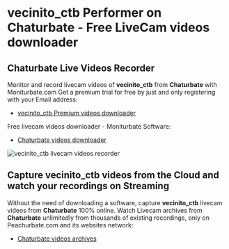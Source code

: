 # vecinito_ctb Performer on Chaturbate - Free LiveCam videos downloader

## Chaturbate Live Videos Recorder

Monitor and record livecam videos of **vecinito_ctb** from **Chaturbate** with Moniturbate.com
Get a premium trial for free by just and only registering with your Email address:
* [vecinito_ctb Premium videos downloader](https://moniturbate.com/request-demo-licence-key.html)

Free livecam videos downloader - Moniturbate Software:
* [Chaturbate videos downloader](https://moniturbate.com/moniturbate-download-software.html)

![vecinito_ctb livecam videos recorder](https://peachurnet.com/templates/moniturbate-software.png)


## Capture vecinito_ctb videos from the Cloud and watch your recordings on Streaming

Without the need of downloading a software, capture **vecinito_ctb** livecam videos from **Chaturbate** 100% online.
Watch Livecam archives from **Chaturbate** unlimitedly from thousands of existing recordings, only on Peachurbate.com and its websites network:
* [Chaturbate videos archives](https://peachurnet.com/)